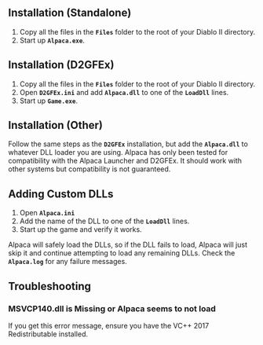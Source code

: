 ## Installation (Standalone)

1. Copy all the files in the **`Files`** folder to the root of your Diablo II directory.
2. Start up **`Alpaca.exe`**.
 
## Installation (D2GFEx)

1. Copy all the files in the **`Files`** folder to the root of your Diablo II directory.
2. Open **`D2GFEx.ini`** and add **`Alpaca.dll`** to one of the **`LoadDll`** lines.
3. Start up **`Game.exe`**.

## Installation (Other)

Follow the same steps as the **`D2GFEx`** installation, but add the **`Alpaca.dll`** to
whatever DLL loader you are using. Alpaca has only been tested for compatibility with
the Alpaca Launcher and D2GFEx. It should work with other systems but compatibility
is not guaranteed.

## Adding Custom DLLs

1. Open **`Alpaca.ini`**
2. Add the name of the DLL to one of the **`LoadDll`** lines.
3. Start up the game and verify it works.

Alpaca will safely load the DLLs, so if the DLL fails to load, Alpaca will just skip it
and continue attempting to load any remaining DLLs. Check the **`Alpaca.log`** for any
failure messages.

## Troubleshooting

### MSVCP140.dll is Missing or Alpaca seems to not load

If you get this error message, ensure you have the VC++ 2017 Redistributable installed.